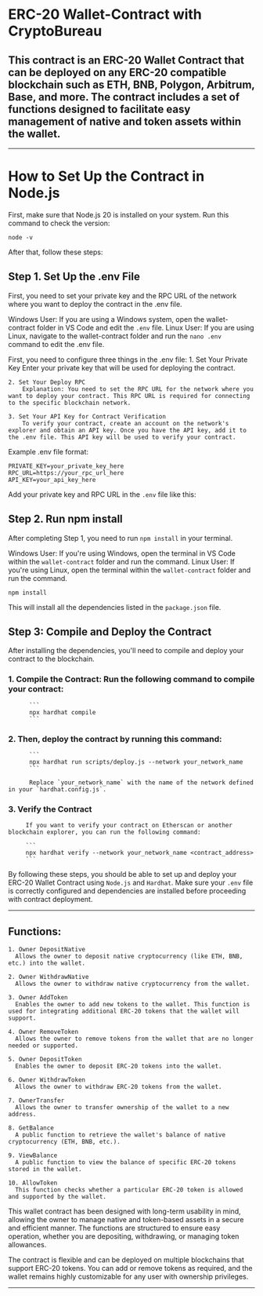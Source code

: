 # ERC-20 Wallet-Contract with CryptoBureau

## This contract is an ERC-20 Wallet Contract that can be deployed on any ERC-20 compatible blockchain such as ETH, BNB, Polygon, Arbitrum, Base, and more. The contract includes a set of functions designed to facilitate easy management of native and token assets within the wallet.

_________________________________________________________________________________________________________________________________________________________________


# How to Set Up the Contract in Node.js

First, make sure that Node.js 20 is installed on your system. Run this command to check the version:

  ```
  node -v
  ```

After that, follow these steps:


## Step 1. Set Up the .env File

First, you need to set your private key and the RPC URL of the network where you want to deploy the contract in the .env file.

  Windows User: If you are using a Windows system, open the wallet-contract folder in VS Code and edit the `.env` file.
  Linux User: If you are using Linux, navigate to the wallet-contract folder and run the `nano .env` command to edit the .env file.

  First, you need to configure three things in the .env file:
    1. Set Your Private Key
        Enter your private key that will be used for deploying the contract.
        
    2. Set Your Deploy RPC
        Explanation: You need to set the RPC URL for the network where you want to deploy your contract. This RPC URL is required for connecting to the specific blockchain network.
        
    3. Set Your API Key for Contract Verification
        To verify your contract, create an account on the network's explorer and obtain an API key. Once you have the API key, add it to the .env file. This API key will be used to verify your contract.


  Example .env file format:

  ```
  PRIVATE_KEY=your_private_key_here
  RPC_URL=https://your_rpc_url_here
  API_KEY=your_api_key_here
  ```

  Add your private key and RPC URL in the `.env` file like this:

  
## Step 2. Run npm install

After completing Step 1, you need to run `npm install` in your terminal.

  Windows User: If you're using Windows, open the terminal in VS Code within the `wallet-contract` folder and run the command.
  Linux User: If you're using Linux, open the terminal within the `wallet-contract` folder and run the command.

  ```
  npm install
  ```

This will install all the dependencies listed in the `package.json` file.


## Step 3: Compile and Deploy the Contract

After installing the dependencies, you'll need to compile and deploy your contract to the blockchain.

  ### 1. Compile the Contract: Run the following command to compile your contract:

          ```
          npx hardhat compile
          ```

  ### 2. Then, deploy the contract by running this command:

          ```
          npx hardhat run scripts/deploy.js --network your_network_name
          ```

          Replace `your_network_name` with the name of the network defined in your `hardhat.config.js`.


  ### 3. Verify the Contract

         If you want to verify your contract on Etherscan or another blockchain explorer, you can run the following command:

         ```
         npx hardhat verify --network your_network_name <contract_address>
         ```

By following these steps, you should be able to set up and deploy your ERC-20 Wallet Contract using `Node.js` and `Hardhat`. Make sure your `.env` file is correctly configured and dependencies are installed before proceeding with contract deployment.


_________________________________________________________________________________________________________________________________________________________________


## Functions:
    1. Owner DepositNative
      Allows the owner to deposit native cryptocurrency (like ETH, BNB, etc.) into the wallet.

    2. Owner WithdrawNative
      Allows the owner to withdraw native cryptocurrency from the wallet.

    3. Owner AddToken
      Enables the owner to add new tokens to the wallet. This function is used for integrating additional ERC-20 tokens that the wallet will support.

    4. Owner RemoveToken
      Allows the owner to remove tokens from the wallet that are no longer needed or supported.

    5. Owner DepositToken
      Enables the owner to deposit ERC-20 tokens into the wallet.

    6. Owner WithdrawToken
      Allows the owner to withdraw ERC-20 tokens from the wallet.

    7. OwnerTransfer
      Allows the owner to transfer ownership of the wallet to a new address.

    8. GetBalance
      A public function to retrieve the wallet's balance of native cryptocurrency (ETH, BNB, etc.).

    9. ViewBalance
      A public function to view the balance of specific ERC-20 tokens stored in the wallet.

    10. AllowToken
      This function checks whether a particular ERC-20 token is allowed and supported by the wallet.

This wallet contract has been designed with long-term usability in mind, allowing the owner to manage native and token-based assets in a secure and efficient manner. The functions are structured to ensure easy operation, whether you are depositing, withdrawing, or managing token allowances.

The contract is flexible and can be deployed on multiple blockchains that support ERC-20 tokens. You can add or remove tokens as required, and the wallet remains highly customizable for any user with ownership privileges.

_________________________________________________________________________________________________________________________________________________________________




